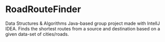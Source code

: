 # RoadRouteFinder
Data Structures &amp; Algorithms Java-based group project made with IntellJ IDEA. Finds the shortest routes from a source and destination based on a given data-set of cities/roads.
